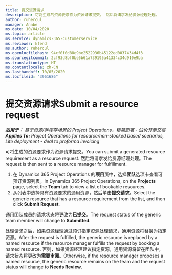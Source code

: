 ```yaml
---
title: 提交资源请求
description: 可将生成的资源要求作为资源请求提交。 然后将请求发给资源经理处理。
author: ruhercul
manager: Annbe
ms.date: 10/04/2020
ms.topic: article
ms.service: dynamics-365-customerservice
ms.reviewer: kfend
ms.author: ruhercul
ms.openlocfilehash: 94cf0f0d88e9be2522936b45122ed0037434d4f3
ms.sourcegitcommit: 2cf93d8bf0be5b61a739195a41334c34d910e9ba
ms.translationtype: HT
ms.contentlocale: zh-CN
ms.lasthandoff: 10/05/2020
ms.locfileid: "3961686"
---
```

# <a name="submit-a-resource-request"></a><span data-ttu-id="536d8-104">提交资源请求</span><span class="sxs-lookup"><span data-stu-id="536d8-104">Submit a resource request</span></span>

<span data-ttu-id="536d8-105">_**适用于：** 基于资源/非库存场景的 Project Operations，精简部署 - 估价开票交易_</span><span class="sxs-lookup"><span data-stu-id="536d8-105">_**Applies To:** Project Operations for resource/non-stocked based scenarios, Lite deployment - deal to proforma invoicing_</span></span>

<span data-ttu-id="536d8-106">可将生成的资源要求作为资源请求提交。</span><span class="sxs-lookup"><span data-stu-id="536d8-106">You can submit a generated resource requirement as a resource request.</span></span> <span data-ttu-id="536d8-107">然后将请求发给资源经理处理。</span><span class="sxs-lookup"><span data-stu-id="536d8-107">The request is then sent to a resource manager for fulfillment.</span></span>

1. <span data-ttu-id="536d8-108">在 Dynamics 365 Project Operations 的**项目**页中，选择**团队**选项卡查看可预订资源列表。</span><span class="sxs-lookup"><span data-stu-id="536d8-108">In Dynamics 365 Project Operations, on the **Projects** page, select the **Team** tab to view a list of bookable resources.</span></span> 
2. <span data-ttu-id="536d8-109">从列表中选择具有资源要求的通用资源，然后单击**提交请求**。</span><span class="sxs-lookup"><span data-stu-id="536d8-109">Select the generic resource that has a resource requirement from the list, and then click **Submit Request**.</span></span>

<span data-ttu-id="536d8-110">通用团队成员的请求状态将更改为**已提交**。</span><span class="sxs-lookup"><span data-stu-id="536d8-110">The request status of the generic team member will change to **Submitted**.</span></span>

<span data-ttu-id="536d8-111">处理请求之后，如果资源经理通过预订指定资源处理请求，通用资源将替换为指定资源。</span><span class="sxs-lookup"><span data-stu-id="536d8-111">After the request is fulfilled, the generic resource is replaced by a named resource if the resource manager fulfills the request by booking a named resource.</span></span> <span data-ttu-id="536d8-112">否则，如果资源经理建议指定资源，通用资源将留在团队中，请求状态将更改为**需要审阅**。</span><span class="sxs-lookup"><span data-stu-id="536d8-112">Otherwise, if the resource manager proposes a named resource, the generic resource remains on the team and the request status will change to **Needs Review**.</span></span>
